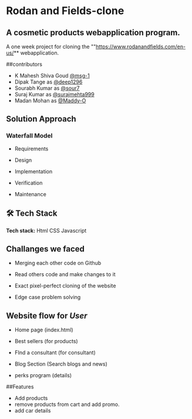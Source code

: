 # Rodan and Fields-clone

## A cosmetic products webapplication program.

A one week project for cloning the ""https://www.rodanandfields.com/en-us/** webapplication.

##contributors

- K Mahesh Shiva Goud [@msg-1](https://github.com/msg-1)
- Dipak Tange  as [@deep1296](https://github.com/deep1296)
- Sourabh Kumar as [@sour7](https://github.com/sour7)
- Suraj Kumar as [@surajmehta999](https://github.com/surajmehta999)
- Madan Mohan as [@Maddy-O](https://github.com/Maddy-O) 

## Solution Approach

### Waterfall Model

- Requirements

- Design

- Implementation

- Verification

- Maintenance

## 🛠 Tech Stack

**Tech stack:** Html
CSS
Javascript

## Challanges we faced

- Merging each other code on Github

- Read others code and make changes to it

- Exact pixel-perfect cloning of the website

- Edge case problem solving

## Website flow for **_User_**

- Home page (index.html)

- Best sellers (for products)

- FInd a consultant (for consultant)

- Blog Section (Search blogs and news)

- perks program (details)

##Features
- Add products
- remove products from cart and add promo.
- add car details



